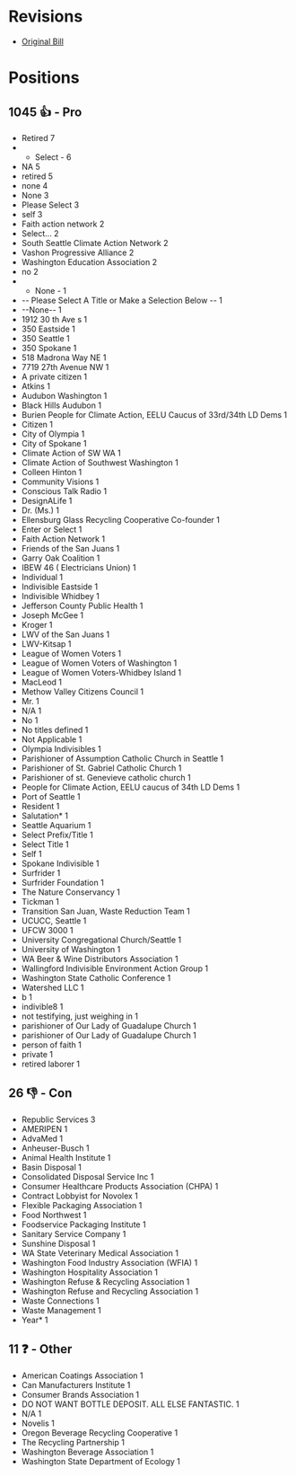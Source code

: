 # Revisions
* [Original Bill](1/)

# Positions
## 1045 👍 - Pro
* Retired 7
* - Select - 6
* NA 5
* retired 5
* none 4
* None 3
* Please Select 3
* self 3
* Faith action network 2
* Select... 2
* South Seattle Climate Action Network 2
* Vashon Progressive Alliance 2
* Washington Education Association 2
* no 2
* - None - 1
* -- Please Select A Title or Make a Selection Below -- 1
* --None-- 1
* 1912 30 th Ave s 1
* 350 Eastside 1
* 350 Seattle 1
* 350 Spokane 1
* 518 Madrona Way NE  1
* 7719 27th Avenue NW  1
* A private citizen 1
* Atkins 1
* Audubon Washington 1
* Black Hills Audubon 1
* Burien People for Climate Action, EELU Caucus of 33rd/34th LD Dems 1
* Citizen 1
* City of Olympia 1
* City of Spokane 1
* Climate Action of SW WA 1
* Climate Action of Southwest Washington 1
* Colleen Hinton 1
* Community Visions 1
* Conscious Talk Radio 1
* DesignALife 1
* Dr. (Ms.) 1
* Ellensburg Glass Recycling Cooperative Co-founder 1
* Enter or Select 1
* Faith Action Network  1
* Friends of the San Juans 1
* Garry Oak Coalition 1
* IBEW 46 ( Electricians Union) 1
* Individual 1
* Indivisible Eastside 1
* Indivisible Whidbey 1
* Jefferson County Public Health 1
* Joseph McGee 1
* Kroger 1
* LWV of the San Juans 1
* LWV-Kitsap 1
* League of Women Voters 1
* League of Women Voters of Washington 1
* League of Women Voters-Whidbey Island 1
* MacLeod 1
* Methow Valley Citizens Council 1
* Mr. 1
* N/A 1
* No 1
* No titles defined 1
* Not Applicable 1
* Olympia Indivisibles 1
* Parishioner of Assumption Catholic Church in Seattle 1
* Parishioner of St. Gabriel Catholic Church 1
* Parishioner of st. Genevieve catholic church 1
* People for Climate Action, EELU caucus of 34th LD Dems 1
* Port of Seattle 1
* Resident  1
* Salutation* 1
* Seattle Aquarium 1
* Select Prefix/Title 1
* Select Title 1
* Self 1
* Spokane Indivisible  1
* Surfrider 1
* Surfrider Foundation 1
* The Nature Conservancy 1
* Tickman 1
* Transition San Juan, Waste Reduction Team 1
* UCUCC, Seattle 1
* UFCW 3000 1
* University Congregational  Church/Seattle 1
* University of Washington 1
* WA Beer & Wine Distributors Association 1
* Wallingford Indivisible Environment Action Group 1
* Washington State Catholic Conference 1
* Watershed LLC 1
* b 1
* indivible8 1
* not testifying, just weighing in 1
* parishioner of Our Lady of Guadalupe Church 1
* parishioner of Our Lady of Guadalupe Church  1
* person of faith 1
* private 1
* retired laborer 1

## 26 👎 - Con
* Republic Services 3
* AMERIPEN 1
* AdvaMed 1
* Anheuser-Busch 1
* Animal Health Institute 1
* Basin Disposal 1
* Consolidated Disposal Service Inc 1
* Consumer Healthcare Products Association (CHPA) 1
* Contract Lobbyist for Novolex 1
* Flexible Packaging Association 1
* Food Northwest 1
* Foodservice Packaging Institute 1
* Sanitary Service Company 1
* Sunshine Disposal  1
* WA State Veterinary Medical Association 1
* Washington Food Industry Association (WFIA) 1
* Washington Hospitality Association 1
* Washington Refuse & Recycling Association 1
* Washington Refuse and Recycling Association 1
* Waste Connections 1
* Waste Management 1
* Year* 1

## 11 ❓ - Other
* American Coatings Association 1
* Can Manufacturers Institute 1
* Consumer Brands Association 1
* DO NOT WANT BOTTLE DEPOSIT.  ALL ELSE FANTASTIC.  1
* N/A 1
* Novelis 1
* Oregon Beverage Recycling Cooperative 1
* The Recycling Partnership 1
* Washington Beverage Association 1
* Washington State Department of Ecology 1
